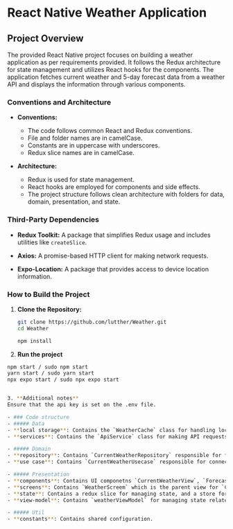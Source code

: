 # React Native Weather Application

## Project Overview

The provided React Native project focuses on building a weather application as per requirements provided. It follows the Redux architecture for state management and utilizes React hooks for the components. The application fetches current weather and 5-day forecast data from a weather API and displays the information through various components.

### Conventions and Architecture

- **Conventions:**
  - The code follows common React and Redux conventions.
  - File and folder names are in camelCase.
  - Constants are in uppercase with underscores.
  - Redux slice names are in camelCase.

- **Architecture:**
  - Redux is used for state management.
  - React hooks are employed for components and side effects.
  - The project structure follows clean architecture with folders for data, domain, presentation, and state.

### Third-Party Dependencies

- **Redux Toolkit:** A package that simplifies Redux usage and includes utilities like `createSlice`.

- **Axios:** A promise-based HTTP client for making network requests.

- **Expo-Location:** A package that provides access to device location information.

### How to Build the Project

1. **Clone the Repository:**
   ```bash
   git clone https://github.com/lutther/Weather.git
   cd Weather

   npm install

2. **Run the project**
  ```bash
  npm start / sudo npm start
  yarn start / sudo yarn start
  npx expo start / sudo npx expo start


3. **Additional notes**
  Ensure that the api key is set on the .env file.

  - ### Code structure
  - ##### Data
  - **local storage**: Contains the `WeatherCache` class for handling local storage for weather data.
  - **services**: Contains the `ApiService` class for making API requests.

  - ##### Domain
  - **repository**: Contains `CurrentWeatherRepository` responsible for fetching and caching weather data.
  - **use case**: Contains `CurrentWeatherUsecase` responsible for connecting the presentation layer with the repository.

  - ##### Presentation
  - **components**: Contains UI componetns `CurrentWeatherView`, `ForecastView`, `ForecastRow`.
  - **screens**: Contains `WeatherScreem` which is the parent view for `CurrentWeatherVeiw` and `ForecastView`.
  - **state**: Contains a redux slice for managing state, and a store for store configuration.
  - **view-model**: Contains `weatherViewModel` for managing state related to weather information.

  - ##### Util
  - **constants**: Contains shared configuration.
